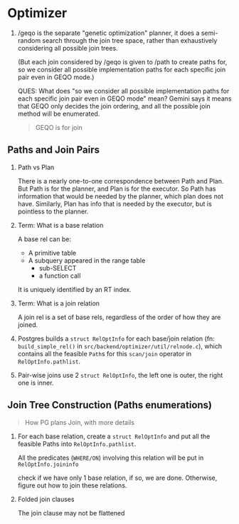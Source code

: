 # Optimizer

1. /geqo is the separate "genetic optimization" planner, it does a semi-random 
   search through the join tree space, rather than exhaustively considering all 
   possible join trees.  
   
   (But each join considered by /geqo is given to /path to create paths for, so 
   we consider all possible implementation paths for each specific join pair 
   even in GEQO mode.)

   QUES: What does "so we consider all possible implementation paths for each 
   specific join pair even in GEQO mode" mean? Gemini says it means that GEQO
   only decides the join ordering, and all the possible join method will be enumerated.

   > GEQO is for join

## Paths and Join Pairs

1. Path vs Plan

   There is a nearly one-to-one correspondence between Path and Plan.  But Path
   is for the planner, and Plan is for the executor.  So Path has information 
   that would be needed by the planner, which plan does not have. Similarly, Plan
   has info that is needed by the executor, but is pointless to the planner.

2. Term: What is a base relation

   A base rel can be:

   * A primitive table
   * A subquery appeared in the range table
     * sub-SELECT
     * a function call
   
   It is uniquely identified by an RT index.

3. Term: What is a join relation

   A join rel is a set of base rels, regardless of the order of how they are 
   joined.

4. Postgres builds a `struct RelOptInfo` for each base/join relation (fn: 
   `build_simple_rel()` in `src/backend/optimizer/util/relnode.c`), which contains
   all the feasible `Path`s for this `scan/join` operator in `RelOptInfo.pathlist`.

5. Pair-wise joins use 2 `struct RelOptInfo`, the left one is outer, the right one
   is inner.

## Join Tree Construction (Paths enumerations)

> How PG plans Join, with more details


1. For each base relation, create a `struct RelOptInfo` and put all the feasible
   Paths into `RelOptInfo.pathlist`. 

   All the predicates (`WHERE/ON`) involving this relation will be put in 
   `RelOptInfo.joininfo`

   check if we have only 1 base relation, if so, we are done.  Otherwise, figure 
   out how to join these relations.

2. Folded join clauses

   The join clause may not be flattened